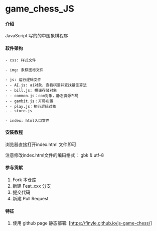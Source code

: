 # game_chess_JS

#### 介绍
JavaScript 写的的中国象棋程序

#### 软件架构
```
- css: 样式文件

- img: 象棋图标文件

- js: 运行逻辑文件 
- - AI.js: ai对象，查看棋谱并查找最佳算法
- - bill.js: 棋谱存储对象
- - common.js：com对象，静态资源布局
- - gambit.js：开局布置
- - play.js：执行逻辑对象
- - store.js

- index: html入口文件
```
#### 安装教程

浏览器直接打开index.html 文件即可

注意修改index.html文件的编码格式： gbk & utf-8


#### 参与贡献

1.  Fork 本仓库
2.  新建 Feat_xxx 分支
3.  提交代码
4.  新建 Pull Request


#### 特征

1.  使用 github page 静态部署: [https://finyle.github.io/js-game-chess/]

